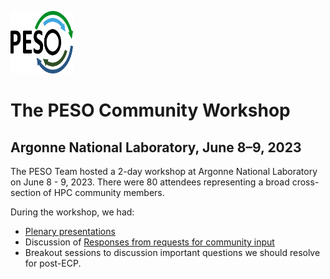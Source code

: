 <a href="https://pesoproject.org"><img src="../../PESO-Logo.png" alt="PESO Logo" width="100" height="100"></a>

# The PESO Community Workshop 
## Argonne National Laboratory, June 8–9, 2023

The PESO Team hosted a 2-day workshop at Argonne National Laboratory on June 8 - 9, 2023.  There were 80 attendees representing a broad cross-section of HPC community members.

During the workshop, we had:
- [Plenary presentations](WorkshopPlenaryPresentations.md)
- Discussion of [Responses from requests for community input](InputResponsesSummary.md)
- Breakout sessions to discussion important questions we should resolve for post-ECP.
